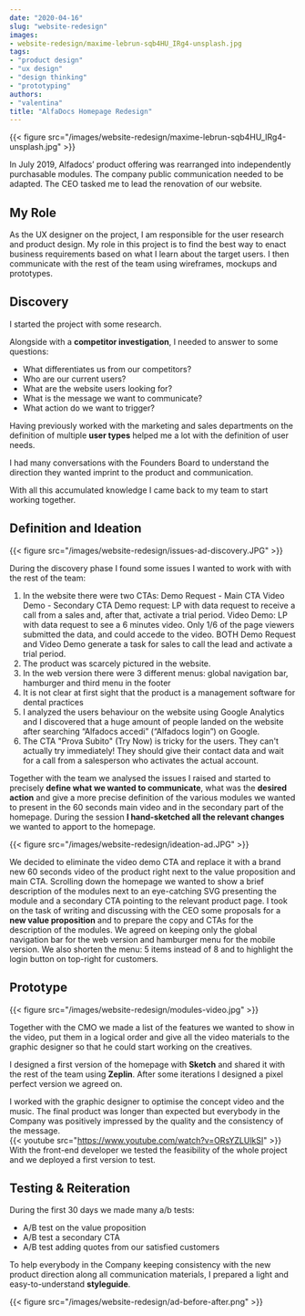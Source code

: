 ```yaml
---
date: "2020-04-16"
slug: "website-redesign"
images:
- website-redesign/maxime-lebrun-sqb4HU_IRg4-unsplash.jpg
tags:
- "product design"
- "ux design"
- "design thinking"
- "prototyping"
authors:
- "valentina"
title: "AlfaDocs Homepage Redesign"
---
```


{{< figure src="/images/website-redesign/maxime-lebrun-sqb4HU_IRg4-unsplash.jpg" >}}

In July 2019, Alfadocs’ product offering was rearranged into independently purchasable modules. The company public communication needed to be adapted. The CEO tasked me to lead the renovation of our website.

## My Role

As the UX designer on the project, I am responsible for the user research and product design. My role in this project is to find the best way to enact business requirements based on what I learn about the target users. I then communicate with the rest of the team using wireframes, mockups and prototypes.

## Discovery

I started the project with some research.

Alongside with a **competitor investigation**, I needed to answer to some questions:
* What differentiates us from our competitors?
* Who are our current users?
* What are the website users looking for?
* What is the message we want to communicate?
* What action do we want to trigger?

Having previously worked with the marketing and sales departments on the definition of multiple **user types** helped me a lot with the definition of user needs.

I had many conversations with the Founders Board to understand the direction they wanted imprint to the product and communication.

With all this accumulated knowledge I came back to my team to start working together. 

## Definition and Ideation

{{< figure src="/images/website-redesign/issues-ad-discovery.JPG" >}}

During the discovery phase I found some issues I wanted to work with with the rest of the team:
1. In the website there were two CTAs:
  Demo Request - Main CTA
  Video Demo - Secondary CTA
  Demo request: LP with data request to receive a call from a sales and, after that, activate a trial period.
  Video Demo: LP with data request to see a 6 minutes video. Only 1/6 of the page viewers submitted the data, and could accede to the video.
  BOTH Demo Request and Video Demo generate a task for sales to call the lead and activate a trial period.
2. The product was scarcely pictured in the website.
3. In the web version there were 3 different menus: global navigation bar, hamburger and third menu in the footer
4. It is not clear at first sight that the product is a management software for dental practices
5. I analyzed the users behaviour on the website using Google Analytics and I discovered that a huge amount of people landed on the website after searching “Alfadocs accedi” (“Alfadocs login”) on Google.
6. The CTA "Prova Subito" (Try Now) is tricky for the users. They can't actually try immediately! They should give their contact data and wait for a call from a salesperson who activates the actual account.

Together with the team we analysed the issues I raised and started to precisely **define what we wanted to communicate**, what was the **desired action** and give a more precise definition of the various modules we wanted to present in the 60 seconds main video and in the secondary part of the homepage. During the session **I hand-sketched all the relevant changes** we wanted to apport to the homepage.

{{< figure src="/images/website-redesign/ideation-ad.JPG" >}}

We decided to eliminate the video demo CTA and replace it with a brand new 60 seconds video of the product right next to the value proposition and main CTA.
Scrolling down the homepage we wanted to show a brief description of the modules next to an eye-catching SVG presenting the module and a secondary CTA pointing to the relevant product page.
I took on the task of writing and discussing with the CEO some proposals for a **new value proposition** and to prepare the copy and CTAs for the description of the modules.
We agreed on keeping only the global navigation bar for the web version and hamburger menu for the mobile version. We also shorten the menu: 5 items instead of 8 and to highlight the login button on top-right for customers.

## Prototype

{{< figure src="/images/website-redesign/modules-video.jpg" >}}

Together with the CMO we made a list of the features we wanted to show in the video, put them in a logical order and give all the video materials to the graphic designer so that he could start working on the creatives.

I designed a first version of the homepage with **Sketch** and shared it with the rest of the team using **Zeplin**. After some iterations I designed a pixel perfect version we agreed on.

I worked with the graphic designer to optimise the concept video and the music. The final product was longer than expected but everybody in the Company was positively impressed by the quality and the consistency of the message.    
{{< youtube src="https://www.youtube.com/watch?v=ORsYZLUlkSI" >}}
With the front-end developer we tested the feasibility of the whole project and we deployed a first version to test.

## Testing & Reiteration

During the first 30 days we made many a/b tests:
* A/B test on the value proposition
* A/B test a secondary CTA
* A/B test adding quotes from our satisfied customers

To help everybody in the Company keeping consistency with the new product direction along all communication materials, I prepared a light and easy-to-understand **styleguide**.

{{< figure src="/images/website-redesign/ad-before-after.png" >}}
